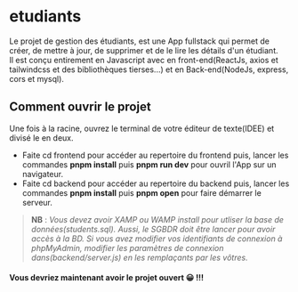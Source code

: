 # etudiants
Le projet de gestion des étudiants, est une App fullstack qui permet de créer, de mettre à jour, de supprimer et de le lire les détails d'un étudiant.  
Il est conçu entirement en Javascript avec en front-end(ReactJs, axios et tailwindcss et des bibliothèques tierses...) et en Back-end(NodeJs, express, cors et mysql).

## Comment ouvrir le projet
Une fois à la racine, ouvrez le terminal de votre éditeur de texte(IDEE) et divisé le en deux.  
- Faite cd frontend pour accéder au repertoire du frontend puis, lancer les commandes **pnpm install** puis **pnpm run dev** pour ouvril l'App sur un navigateur.
- Faite cd backend pour accéder au repertoire du backend puis, lancer les commandes **pnpm install** puis **pnpm open** pour faire démarrer le serveur.

> **NB** : *Vous devez avoir XAMP ou WAMP install pour utliser la base de données(students.sql). Aussi, le SGBDR doit être lancer pour avoir accès à la BD. 
> Si vous avez modifier vos identifiants de connexion à phpMyAdmin, modifier les paramètres de connexion dans(backend/server.js) en les remplaçants par les vôtres.*

#### Vous devriez maintenant avoir le projet ouvert 😀 !!! 

